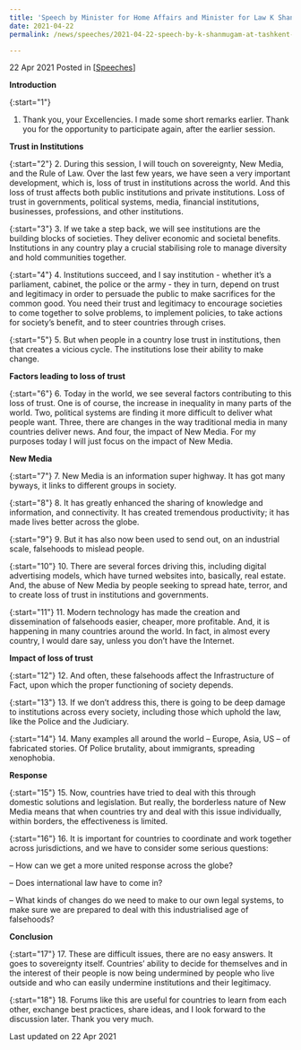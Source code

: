 ```yaml
---
title: 'Speech by Minister for Home Affairs and Minister for Law K Shanmugam SC at Tashkent Law Spring Panel Discussion'
date: 2021-04-22
permalink: /news/speeches/2021-04-22-speech-by-k-shanmugam-at-tashkent-law-spring-panel-discussion/

---
```



22 Apr 2021 Posted in [[Speeches](/news/speeches)]

**Introduction**

{:start="1"}
1.	Thank you, your Excellencies. I made some short remarks earlier. Thank you for the opportunity to participate again, after the earlier session. 

**Trust in Institutions**

{:start="2"}
2.	During this session, I will touch on sovereignty, New Media, and the Rule of Law. Over the last few years, we have seen a very important development, which is, loss of trust in institutions across the world. And this loss of trust affects both public institutions and private institutions. Loss of trust in governments, political systems, media, financial institutions, businesses, professions, and other institutions.

{:start="3"}
3.	If we take a step back, we will see institutions are the building blocks of societies. They deliver economic and societal benefits. Institutions in any country play a crucial stabilising role to manage diversity and hold communities together.

{:start="4"}
4.	Institutions succeed, and I say institution - whether it’s a parliament, cabinet, the police or the army - they in turn,  depend on trust and legitimacy in order to persuade the public to make sacrifices for the common good. You need their trust and legitimacy to encourage societies to come together to solve problems, to implement policies, to take actions for society’s benefit, and to steer countries through crises.

{:start="5"}
5.	But when people in a country lose trust in institutions, then that creates a vicious cycle. The institutions lose their ability to make change.

**Factors leading to loss of trust**

{:start="6"}
6.	Today in the world, we see several factors contributing to this loss of trust. One is of course, the increase in inequality in many parts of the world. Two, political systems are finding it more difficult to deliver what people want. Three, there are changes in the way traditional media in many countries deliver news. And four, the impact of New Media.  For my purposes today I will just focus on the impact of New Media.

 **New Media**
 
{:start="7"}
7.	New Media is an information super highway. It has got many byways, it links to different groups in society.

{:start="8"}
8.	It has greatly enhanced the sharing of knowledge and information, and connectivity. It has created tremendous productivity; it has made lives better across the globe. 

{:start="9"}
9.	But it has also now been used to send out, on an industrial scale, falsehoods to mislead people.

{:start="10"}
10.	There are several forces driving this, including digital advertising models, which have turned websites into, basically, real estate. And, the abuse of New Media by people seeking to spread hate, terror, and to create loss of trust in institutions and governments.

{:start="11"}
11.	Modern technology has made the creation and dissemination of falsehoods easier, cheaper, more profitable. And, it is happening in many countries around the world. In fact, in almost every country, I would dare say, unless you don’t have the Internet.

**Impact of loss of trust**

{:start="12"}
12.	And often, these falsehoods affect the Infrastructure of Fact, upon which the proper functioning of society depends.

{:start="13"}
13.	If we don’t address this, there is going to be deep damage to institutions across every society, including those which uphold the law, like the Police and the Judiciary.

{:start="14"}
14.	Many examples all around the world – Europe, Asia, US – of fabricated stories. Of Police brutality, about immigrants, spreading xenophobia.

**Response**

{:start="15"}
15.	Now, countries have tried to deal with this through domestic solutions and legislation. But really, the borderless nature of New Media means that when countries try and deal with this issue individually, within borders, the effectiveness is limited.

{:start="16"}
16.	It is important for countries to coordinate and work together across jurisdictions, and we have to consider some serious questions:

–	How can we get a more united response across the globe?

–	Does international law have to come in?

–	What kinds of changes do we need to make to our own legal systems, to make sure we are prepared to deal with this industrialised age of falsehoods?

**Conclusion**

{:start="17"}
17.	These are difficult issues, there are no easy answers. It goes to sovereignty itself. Countries’ ability to decide for themselves and in the interest of their people is now being undermined by people who live outside and who can easily undermine institutions and their legitimacy. 

{:start="18"}
18.	Forums like this are useful for countries to learn from each other, exchange best practices, share ideas, and I look forward to the discussion later. Thank you very much.

<p class="right-side-updated">Last updated on 22 Apr 2021</p> 
